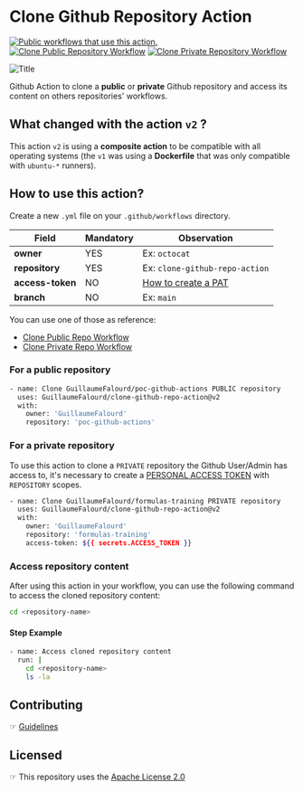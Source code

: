 # Clone Github Repository Action

[![Public workflows that use this action.](https://img.shields.io/endpoint?url=https%3A%2F%2Fapi-endbug.vercel.app%2Fapi%2Fgithub-actions%2Fused-by%3Faction%3DGuillaumeFalourd%2Fclone-github-repo-action%26badge%3Dtrue)](https://github.com/search?o=desc&q=GuillaumeFalourd+clone-github-repo-action+path%3A.github%2Fworkflows+language%3AYAML&s=&type=Code) [![Clone Public Repository Workflow](https://github.com/GuillaumeFalourd/clone-github-repo-action/actions/workflows/public-repo.yml/badge.svg)](https://github.com/GuillaumeFalourd/clone-github-repo-action/actions/workflows/public-repo.yml) [![Clone Private Repository Workflow](https://github.com/GuillaumeFalourd/clone-github-repo-action/actions/workflows/private-repo.yml/badge.svg)](https://github.com/GuillaumeFalourd/clone-github-repo-action/actions/workflows/private-repo.yml)

![Title](https://user-images.githubusercontent.com/22433243/117468930-900a9800-af2b-11eb-9bd4-0aa16465f952.png)

Github Action to clone a **public** or **private** Github repository and access its content on others repositories' workflows.

## What changed with the action `v2` ?

This action `v2` is using a **composite action** to be compatible with all operating systems (the `v1` was using a **Dockerfile** that was only compatible with `ubuntu-*` runners).

## How to use this action?

Create a new `.yml` file on your `.github/workflows` directory.

Field | Mandatory | Observation
------------ | ------------  | -------------
**owner** | YES | Ex: `octocat`
**repository** | YES | Ex: `clone-github-repo-action`
**access-token** | NO | [How to create a PAT](https://docs.github.com/en/github/authenticating-to-github/creating-a-personal-access-token)
**branch** | NO | Ex: `main`

You can use one of those as reference:

- [Clone Public Repo Workflow](https://github.com/GuillaumeFalourd/clone-github-repo-action/blob/main/.github/workflows/public-repo.yml)
- [Clone Private Repo Workflow](https://github.com/GuillaumeFalourd/clone-github-repo-action/blob/main/.github/workflows/private-repo.yml)

### For a public repository

```bash
- name: Clone GuillaumeFalourd/poc-github-actions PUBLIC repository
  uses: GuillaumeFalourd/clone-github-repo-action@v2
  with:
    owner: 'GuillaumeFalourd'
    repository: 'poc-github-actions'
```

### For a private repository

To use this action to clone a `PRIVATE` repository the Github User/Admin has access to, it's necessary to create a [PERSONAL ACCESS TOKEN](https://github.com/settings/tokens) with `REPOSITORY` scopes.

```bash
- name: Clone GuillaumeFalourd/formulas-training PRIVATE repository
  uses: GuillaumeFalourd/clone-github-repo-action@v2
  with:
    owner: 'GuillaumeFalourd'
    repository: 'formulas-training'
    access-token: ${{ secrets.ACCESS_TOKEN }}
```

### Access repository content

After using this action in your workflow, you can use the following command to access the cloned repository content:

```bash
cd <repository-name>
```

#### Step Example

```bash
- name: Access cloned repository content
  run: |
    cd <repository-name>
    ls -la
```

## Contributing

☞ [Guidelines](https://github.com/GuillaumeFalourd/clone-github-repo-action/blob/main/CONTRIBUTING.md)

## Licensed

☞ This repository uses the [Apache License 2.0](https://github.com/GuillaumeFalourd/aws-cliaction/blob/main/LICENSE)
